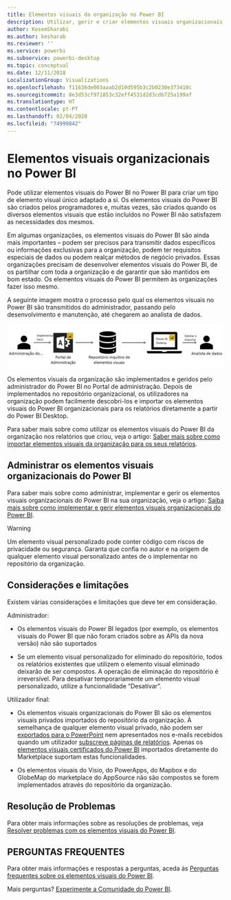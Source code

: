 ```yaml
---
title: Elementos visuais da organização no Power BI
description: Utilizar, gerir e criar elementos visuais organizacionais no Power BI
author: KesemSharabi
ms.author: kesharab
ms.reviewer: ''
ms.service: powerbi
ms.subservice: powerbi-desktop
ms.topic: conceptual
ms.date: 12/11/2018
LocalizationGroup: Visualizations
ms.openlocfilehash: f11636de003aaab2d10d595b3c2b0230e373410c
ms.sourcegitcommit: 8e3d53cf971853c32eff4531d2d3cdb725a199af
ms.translationtype: HT
ms.contentlocale: pt-PT
ms.lasthandoff: 02/04/2020
ms.locfileid: "74999842"
---
```

# <a name="organizational-visuals-in-power-bi"></a>Elementos visuais organizacionais no Power BI

Pode utilizar elementos visuais do Power BI no Power BI para criar um tipo de elemento visual único adaptado a si. Os elementos visuais do Power BI são criados pelos programadores e, muitas vezes, são criados quando os diversos elementos visuais que estão incluídos no Power BI não satisfazem as necessidades dos mesmos.

Em algumas organizações, os elementos visuais do Power BI são ainda mais importantes – podem ser precisos para transmitir dados específicos ou informações exclusivas para a organização, podem ter requisitos especiais de dados ou podem realçar métodos de negócio privados. Essas organizações precisam de desenvolver elementos visuais do Power BI, de os partilhar com toda a organização e de garantir que são mantidos em bom estado. Os elementos visuais do Power BI permitem às organizações fazer isso mesmo.

A seguinte imagem mostra o processo pelo qual os elementos visuais no Power BI são transmitidos do administrador, passando pelo desenvolvimento e manutenção, até chegarem ao analista de dados.

![Imagem dos elementos visuais personalizados](media/power-bi-custom-visuals-organizational/custom-visual-org-01.jpg)

Os elementos visuais da organização são implementados e geridos pelo administrador do Power BI no Portal de administração. Depois de implementados no repositório organizacional, os utilizadores na organização podem facilmente descobri-los e importar os elementos visuais do Power BI organizacionais para os relatórios diretamente a partir do Power BI Desktop.

Para saber mais sobre como utilizar os elementos visuais do Power BI da organização nos relatórios que criou, veja o artigo: [Saber mais sobre como importar elementos visuais da organização para os seus relatórios](power-bi-custom-visuals.md).

## <a name="administer-organizational-power-bi-visuals"></a>Administrar os elementos visuais organizacionais do Power BI

Para saber mais sobre como administrar, implementar e gerir os elementos visuais organizacionais do Power BI na sua organização, veja o artigo: [Saiba mais sobre como implementar e gerir elementos visuais organizacionais do Power BI](https://go.microsoft.com/fwlink/?linkid=866790).

> [!WARNING]
> Um elemento visual personalizado pode conter código com riscos de privacidade ou segurança. Garanta que confia no autor e na origem de qualquer elemento visual personalizado antes de o implementar no repositório da organização.

## <a name="considerations-and-limitations"></a>Considerações e limitações

Existem várias considerações e limitações que deve ter em consideração.

Administrador:

* Os elementos visuais do Power BI legados (por exemplo, os elementos visuais do Power BI que não foram criados sobre as APIs da nova versão) não são suportados

* Se um elemento visual personalizado for eliminado do repositório, todos os relatórios existentes que utilizem o elemento visual eliminado deixarão de ser compostos. A operação de eliminação do repositório é irreversível. Para desativar temporariamente um elemento visual personalizado, utilize a funcionalidade “Desativar”.

Utilizador final:

* Os elementos visuais organizacionais do Power BI são os elementos visuais privados importados do repositório da organização. À semelhança de qualquer elemento visual privado, não podem ser [exportados para o PowerPoint](https://docs.microsoft.com/power-bi/consumer/end-user-powerpoint) nem apresentados nos e-mails recebidos quando um utilizador [subscreve páginas de relatórios](https://docs.microsoft.com/power-bi/consumer/end-user-subscribe). Apenas os [elementos visuais certificados do Power BI](https://docs.microsoft.com/power-bi/power-bi-custom-visuals-certified) importados diretamente do Marketplace suportam estas funcionalidades.

* Os elementos visuais do Visio, do PowerApps, do Mapbox e do GlobeMap do marketplace do AppSource não são compostos se forem implementados através do repositório da organização.

## <a name="troubleshoot"></a>Resolução de Problemas

Para obter mais informações sobre as resoluções de problemas, veja [Resolver problemas com os elementos visuais do Power BI](power-bi-custom-visuals-troubleshoot.md).

## <a name="faq"></a>PERGUNTAS FREQUENTES

Para obter mais informações e respostas a perguntas, aceda às [Perguntas frequentes sobre os elementos visuais do Power BI](power-bi-custom-visuals-faq.md#organizational-power-bi-visuals).

Mais perguntas? [Experimente a Comunidade do Power BI](https://community.powerbi.com/).
